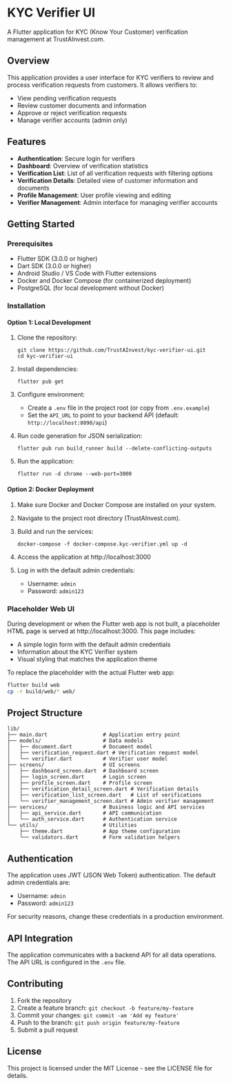 # KYC Verifier UI

A Flutter application for KYC (Know Your Customer) verification management at TrustAInvest.com.

## Overview

This application provides a user interface for KYC verifiers to review and process verification requests from customers. It allows verifiers to:

- View pending verification requests
- Review customer documents and information
- Approve or reject verification requests
- Manage verifier accounts (admin only)

## Features

- **Authentication**: Secure login for verifiers
- **Dashboard**: Overview of verification statistics
- **Verification List**: List of all verification requests with filtering options
- **Verification Details**: Detailed view of customer information and documents
- **Profile Management**: User profile viewing and editing
- **Verifier Management**: Admin interface for managing verifier accounts

## Getting Started

### Prerequisites

- Flutter SDK (3.0.0 or higher)
- Dart SDK (3.0.0 or higher)
- Android Studio / VS Code with Flutter extensions
- Docker and Docker Compose (for containerized deployment)
- PostgreSQL (for local development without Docker)

### Installation

#### Option 1: Local Development

1. Clone the repository:
   ```
   git clone https://github.com/TrustAInvest/kyc-verifier-ui.git
   cd kyc-verifier-ui
   ```

2. Install dependencies:
   ```
   flutter pub get
   ```

3. Configure environment:
   - Create a `.env` file in the project root (or copy from `.env.example`)
   - Set the `API_URL` to point to your backend API (default: `http://localhost:8090/api`)

4. Run code generation for JSON serialization:
   ```
   flutter pub run build_runner build --delete-conflicting-outputs
   ```

5. Run the application:
   ```
   flutter run -d chrome --web-port=3000
   ```

#### Option 2: Docker Deployment

1. Make sure Docker and Docker Compose are installed on your system.

2. Navigate to the project root directory (TrustAInvest.com).

3. Build and run the services:
   ```
   docker-compose -f docker-compose.kyc-verifier.yml up -d
   ```

4. Access the application at http://localhost:3000

5. Log in with the default admin credentials:
   - Username: `admin`
   - Password: `admin123`

### Placeholder Web UI

During development or when the Flutter web app is not built, a placeholder HTML page is served at http://localhost:3000. This page includes:

- A simple login form with the default admin credentials
- Information about the KYC Verifier system
- Visual styling that matches the application theme

To replace the placeholder with the actual Flutter web app:

```bash
flutter build web
cp -r build/web/* web/
```

## Project Structure

```
lib/
├── main.dart                  # Application entry point
├── models/                    # Data models
│   ├── document.dart          # Document model
│   ├── verification_request.dart # Verification request model
│   └── verifier.dart          # Verifier user model
├── screens/                   # UI screens
│   ├── dashboard_screen.dart  # Dashboard screen
│   ├── login_screen.dart      # Login screen
│   ├── profile_screen.dart    # Profile screen
│   ├── verification_detail_screen.dart # Verification details
│   ├── verification_list_screen.dart   # List of verifications
│   └── verifier_management_screen.dart # Admin verifier management
├── services/                  # Business logic and API services
│   ├── api_service.dart       # API communication
│   └── auth_service.dart      # Authentication service
└── utils/                     # Utilities
    ├── theme.dart             # App theme configuration
    └── validators.dart        # Form validation helpers
```

## Authentication

The application uses JWT (JSON Web Token) authentication. The default admin credentials are:

- Username: `admin`
- Password: `admin123`

For security reasons, change these credentials in a production environment.

## API Integration

The application communicates with a backend API for all data operations. The API URL is configured in the `.env` file.

## Contributing

1. Fork the repository
2. Create a feature branch: `git checkout -b feature/my-feature`
3. Commit your changes: `git commit -am 'Add my feature'`
4. Push to the branch: `git push origin feature/my-feature`
5. Submit a pull request

## License

This project is licensed under the MIT License - see the LICENSE file for details.
